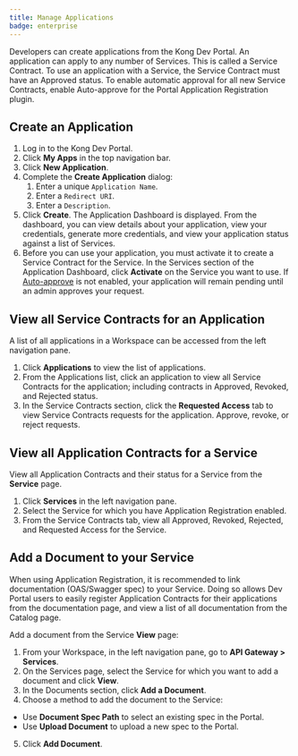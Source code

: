 ```yaml
---
title: Manage Applications
badge: enterprise
---
```


Developers can create applications from the Kong Dev Portal. An application can apply to any number of Services. This is called a Service Contract. To use an application with a Service, the Service Contract must have an Approved status. To enable automatic approval for all new Service Contracts, enable Auto-approve for the Portal Application Registration plugin.

## Create an Application

1. Log in to the Kong Dev Portal.
2. Click **My Apps** in the top navigation bar.
3. Click **New Application**.
4. Complete the **Create Application** dialog:
    1. Enter a unique `Application Name`.
    2. Enter a `Redirect URI`.
    3. Enter a `Description`.
5. Click **Create**. The Application Dashboard is displayed. From the
dashboard, you can view details about your application, view your credentials,
generate more credentials, and view your application status against a list of
Services.
6. Before you can use your application, you must activate it to create a Service
Contract for the Service. In the Services section of the Application Dashboard,
click **Activate** on the Service you want to use. If [Auto-approve](/gateway/{{page.kong_version}}/developer-portal/administration/application-registration/enable-application-registration##aa) is not
enabled, your application will remain pending until an admin approves your
request.

## View all Service Contracts for an Application

A list of all applications in a Workspace can be accessed from the left navigation pane.

1. Click **Applications** to view the list of applications.
2. From the Applications list, click an application to view all Service Contracts for the application; including contracts in Approved, Revoked, and Rejected status.
3. In the Service Contracts section, click the **Requested Access** tab to view Service Contracts requests for the application. Approve, revoke, or reject
requests.

## View all Application Contracts for a Service

View all Application Contracts and their status for a Service from the
**Service** page.

1. Click **Services** in the left navigation pane.
2. Select the Service for which you have Application Registration enabled.
3. From the Service Contracts tab, view all Approved, Revoked, Rejected, and Requested Access for the Service.

## Add a Document to your Service
When using Application Registration, it is recommended to link documentation
(OAS/Swagger spec) to your Service. Doing so allows Dev Portal users to easily
register Application Contracts for their applications from the documentation
page, and view a list of all documentation from the Catalog page.

Add a document from the Service **View** page:
1. From your Workspace, in the left navigation pane, go to **API Gateway > Services**.
2. On the Services page, select the Service for which you want to add a document and click **View**.
3. In the Documents section, click **Add a Document**.
4. Choose a method to add the document to the Service:
  - Use **Document Spec Path** to select an existing spec in the Portal.
  - Use **Upload Document** to upload a new spec to the Portal.
5. Click **Add Document**.
